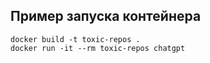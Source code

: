 ## Пример запуска контейнера

```
docker build -t toxic-repos .
docker run -it --rm toxic-repos chatgpt
```
